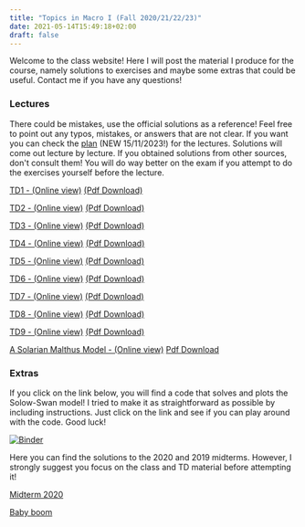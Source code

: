 ```yaml
---
title: "Topics in Macro I (Fall 2020/21/22/23)"
date: 2021-05-14T15:49:18+02:00
draft: false
---
```


Welcome to the class website! Here I will post the material I produce for the course, namely solutions to exercises and maybe some extras that could be useful. Contact me if you have any questions!

### Lectures

There could be mistakes, use the official solutions as a reference! Feel free to point out any typos, mistakes, or answers that are not clear. If you want you can check the [plan](../TDs/Plan_20232024.html) (NEW 15/11/2023!) for the lectures. Solutions will come out lecture by lecture. If you obtained solutions from other sources, don't consult them! You will do way better on the exam if you attempt to do the exercises yourself before the lecture.

[TD1 - (Online view)](../TDs/TD1_new.html) [(Pdf Download)](https://drive.google.com/file/d/1QLD9sNkWYlZ_4cOVKcgUfBUNnKC1qVNu/view?usp=sharing)

[TD2 - (Online view)](../TDs/TD2_new.html) [(Pdf Download)](https://drive.google.com/file/d/1NbH1gSlIQbrla6fgK4gZFgQ-KWvkyPkM/view?usp=sharing)

[TD3 - (Online view)](../TDs/TD3_new.html) [(Pdf Download)](https://drive.google.com/file/d/19DfRzbY7gLqQ86UuwygGf5pFoqtU22ta/view?usp=sharing)

[TD4 - (Online view)](../TDs/TD4_new.html) [(Pdf Download)](https://drive.google.com/file/d/19bfcxd4-VgBrLCkcOHTZgpXwYQ1rsOuq/view?usp=sharing)

[TD5 - (Online view)](../TDs/TD5_new.html) [(Pdf Download)](https://drive.google.com/file/d/1f-C6Qw-6zvCzkF5J-AuICqOngknbLv-t/view?usp=sharing)

[TD6 - (Online view)](../TDs/TD6_new.html) [(Pdf Download)](https://drive.google.com/file/d/1aSapf1hQ8jAMNdxUj2YGtVAOH2v75qVp/view?usp=sharing)

[TD7 - (Online view)](../TDs/TD7_new.html) [(Pdf Download)](https://drive.google.com/file/d/1wd0I0VdWbiYpgOMlZwbnzUi1RUWl_jqh/view?usp=sharing)

[TD8 - (Online view)](../TDs/TD8_new.html) [(Pdf Download)](https://drive.google.com/file/d/1ePqEfj63zhQ-oS-WEcD5lCPw_ZTGvfWh/view?usp=drive_link)

[TD9 - (Online view)](../TDs/TD9_new.html) [(Pdf Download)](https://drive.google.com/file/d/1xAyKQgJHwSKFePWyJtyCEfkeXByjrmBo/view?usp=sharing)

[A Solarian Malthus Model - (Online view)](../TDs/SolariaSOL.html) [Pdf Download](https://drive.google.com/file/d/1I2DMulWABztOxHOKLuas-n96Ov5NTngb/view?usp=share_link)

<!-- [TD10 - (Online view)](../TDs/TD10.html) [(Pdf Download)](https://drive.google.com/file/d/1wg9_fN_dhlrpOKmFefObJSoG8cpOK3xs/view?usp=sharing)

[Ex 4 - TD 4 - (Online view)](../TDs/Ex4.html) [(Pdf Download)](https://drive.google.com/file/d/1k1z-DoNZ1OsmwrVrfeY09kBye75mAb2r/view?usp=sharing)

[A Solarian Malthus Model - (Online view)](../TDs/SolariaSOL.html) [Pdf Download](https://drive.google.com/file/d/1I2DMulWABztOxHOKLuas-n96Ov5NTngb/view?usp=share_link)

[Easter Island with tipping point - (Online view)](../TDs/SolariaSOL.html) [Pdf Download](https://drive.google.com/file/d/1I2DMulWABztOxHOKLuas-n96Ov5NTngb/view?usp=share_link) -->

### Extras

If you click on the link below, you will find a code that solves and plots the Solow-Swan model! I tried to make it as straightforward as possible by including instructions. Just click on the link and see if you can play around with the code. Good luck!

[![Binder](https://mybinder.org/badge_logo.svg)](https://mybinder.org/v2/gh/Enricomattia/TopicsInMacro1TD/HEAD?filepath=solow-swan.ipynb)

Here you can find the solutions to the 2020 and 2019 midterms. However, I strongly suggest you focus on the class and TD material before attempting it!

[Midterm 2020](https://drive.google.com/file/d/1VppGSs9ZSFqEMvSc339n2Ogz0L8Dc9bz/view?usp=sharing)

[Baby boom](https://drive.google.com/file/d/1rHf8e_8WRqNfS-1QuBd-d1_GCsmbRszR/view?usp=sharing)


<!-- Here you can find the courses I teach/taught with the material.

__Topics in Macro I__ (Fall 2022) - TSE Third year of Bachelor - see the material [here](../fall2022/) and the syllabus [here](https://www.tse-fr.eu/sites/default/files/TSE/ecole/doc/syllabi/2020-2021/l3_s1_topics_in_macro_1_cm_lepage-saucier.pdf). [Here](https://mybinder.org/v2/gh/Enricomattia/TopicsInMacro1TD/HEAD?filepath=solow-swan.ipynb) you can find a Jupyter Notebook (with instructions) that solves a simple version of the Solow-Swan model.

__Topics in Macro I__ (Fall 2021) - TSE Third year of Bachelor - see the material [here](../fall2021/) - updated material in 2022!

__Topics in Macro I__ (Fall 2020) - TSE Third year of Bachelor - updated material in 2021! 

_**ANNOUNCEMENT**_ : In the last TD Lecture I will do [this](../TDs/Solaria.html) exercise on the Malthus model. I will post the solutions here after the lectures. I uploaded solutions for the overlapping generation part of the class that you were unable to do. I will also post soon solutions for the exercise on Easter Island with a tipping point. Lastly, I added some extra below.

_**ANNOUNCEMENT**_ : In the seventh TD session (the week of the 7th of November) I will spend the first part of the lecture answering your questions about the material for the midterm. After you complete asking questions, I will start covering the material of the TD in the plan below. I will answer questions for a maximum of 45 minutes. Hence at least half of the lecture will be devoted to the TD material. As usual, I am available to organise meetings outside the lecture to answer your questions. Good luck! -->
